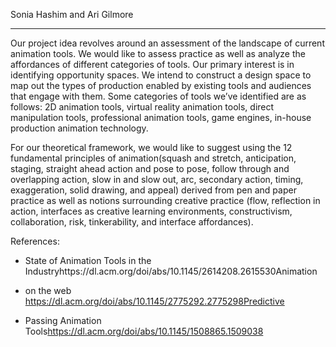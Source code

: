 Sonia Hashim and Ari Gilmore

---

Our project idea revolves around an assessment of the landscape of current animation tools. We would like to assess practice as well as analyze the affordances of different categories of tools. Our primary interest is in identifying opportunity spaces. We intend to construct a design space to map out the types of production enabled by existing tools and audiences that engage with them. Some categories of tools we’ve identified are as follows: 2D animation tools, virtual reality animation tools, direct manipulation tools, professional animation tools, game engines, in-house production animation technology. 

For our theoretical framework, we would like to suggest using the 12 fundamental principles of animation(squash and stretch, anticipation, staging, straight ahead action and pose to pose, follow through and overlapping action, slow in and slow out, arc, secondary action, timing, exaggeration, solid drawing, and appeal) derived from pen and paper practice as well as notions surrounding creative practice (flow, reflection in action, interfaces as creative learning environments, constructivism, collaboration, risk, tinkerability, and interface affordances). 

References:

- State of Animation Tools in the Industryhttps://dl.acm.org/doi/abs/10.1145/2614208.2615530Animation 

- on the web https://dl.acm.org/doi/abs/10.1145/2775292.2775298Predictive
- Passing Animation Tools[https://dl.acm.org/doi/abs/10.1145/1508865.1509038	](https://dl.acm.org/doi/abs/10.1145/1508865.1509038)